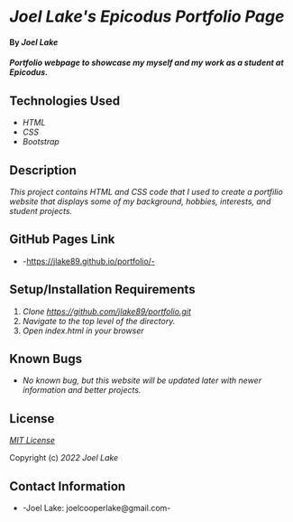 # _Joel Lake's Epicodus Portfolio Page_

#### By _**Joel Lake**_

#### _Portfolio webpage to showcase my myself and my work as a student at Epicodus._

## Technologies Used

* _HTML_
* _CSS_
* _Bootstrap_


## Description

_This project contains HTML and CSS code that I used to create a portfilio website that displays some of my background, hobbies, interests, and student projects._

## GitHub Pages Link

* -https://jlake89.github.io/portfolio/-

## Setup/Installation Requirements

1. _Clone https://github.com/jlake89/portfolio.git_
2. _Navigate to the top level of the directory._
3. _Open index.html in your browser_

## Known Bugs

* _No known bug, but this website will be updated later with newer information and better projects._

## License

_[MIT License](/LICENSE.txt)_

Copyright (c) _2022_ _Joel Lake_

## Contact Information

* -Joel Lake: joelcooperlake@gmail.com-
